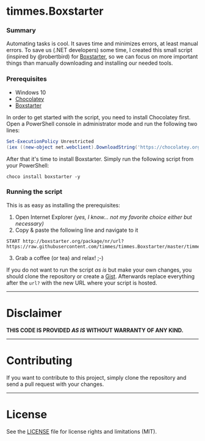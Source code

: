 # timmes.Boxstarter #

### Summary ###
Automating tasks is cool. It saves time and minimizes errors, at least manual errors. To save us (.NET developers) some time, I created this small script (inspired by @robertbird) for [Boxstarter](http://boxstarter.org/), so we can focus on more important things than manually downloading and installing our needed tools.

### Prerequisites ###
- Windows 10
- [Chocolatey](https://chocolatey.org)
- [Boxstarter](http://boxstarter.org/)

In order to get started with the script, you need to install Chocolatey first. Open a PowerShell console in administrator mode and run the following two lines:
```powershell
Set-ExecutionPolicy Unrestricted
(iex ((new-object net.webclient).DownloadString('https://chocolatey.org/install.ps1')))>$null 2>&1
```
After that it's time to install Boxstarter. Simply run the following script from your PowerShell:

```
choco install boxstarter -y
```

### Running the script ###
This is as easy as installing the prerequisites:
1. Open Internet Explorer *(yes, I know... not my favorite choice either but necessary)*
2. Copy & paste the following line and navigate to it
```
START http://boxstarter.org/package/nr/url?https://raw.githubusercontent.com/timmes/timmes.Boxstarter/master/timmes.Boxstarter.BasicDevMachineSetup.ps1
```
3. Grab a coffee (or tea) and relax! ;-)

If you do not want to run the script *as is* but make your own changes, you should clone the repository or create a [Gist](https://gist.github.com/). Afterwards replace everything after the `url?` with the new URL where your script is hosted.

----------

# Disclaimer #
**THIS CODE IS PROVIDED *AS IS* WITHOUT WARRANTY OF ANY KIND.**

----------

# Contributing #
If you want to contribute to this project, simply clone the repository and send a pull request with your changes.

----------

# License #
See the [LICENSE](LICENSE.md) file for license rights and limitations (MIT).